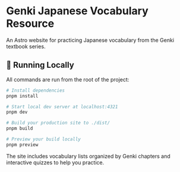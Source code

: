# Genki Japanese Vocabulary Resource

An Astro website for practicing Japanese vocabulary from the Genki textbook series.

## 🧞 Running Locally

All commands are run from the root of the project:

```sh
# Install dependencies
pnpm install

# Start local dev server at localhost:4321
pnpm dev

# Build your production site to ./dist/
pnpm build

# Preview your build locally
pnpm preview
```

The site includes vocabulary lists organized by Genki chapters and interactive quizzes to help you practice.
